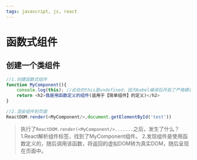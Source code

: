 ```yaml
---
tags: javascript, js, react
---
```


# 函数式组件

## 创建一个类组件

```javascript
//1.创建函数式组件
function MyComponent(){
	console.log(this); //此处的this是undefined，因为babel编译后开启了严格模式
	return <h2>我是用函数定义的组件(适用于【简单组件】的定义)</h2>
}

//2.渲染组件到页面
ReactDOM.render(<MyComponent/>,document.getElementById('test'))
```

> 执行了`ReactDOM.render(<MyComponent/>.......`之后，发生了什么？
> 1.React解析组件标签，找到了MyComponent组件。
> 2.发现组件是使用函数定义的，随后调用该函数，将返回的虚拟DOM转为真实DOM，随后呈现在页面中。


